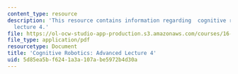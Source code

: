 ```yaml
---
content_type: resource
description: 'This resource contains information regarding  cognitive robotics: Advanced
  lecture 4.'
file: https://ol-ocw-studio-app-production.s3.amazonaws.com/courses/16-412j-cognitive-robotics-spring-2016/5d85ea5bf6241a3a107abe5972b4d30a_MIT16_412JS16_L17.pdf
file_type: application/pdf
resourcetype: Document
title: 'Cognitive Robotics: Advanced Lecture 4'
uid: 5d85ea5b-f624-1a3a-107a-be5972b4d30a
---
```

